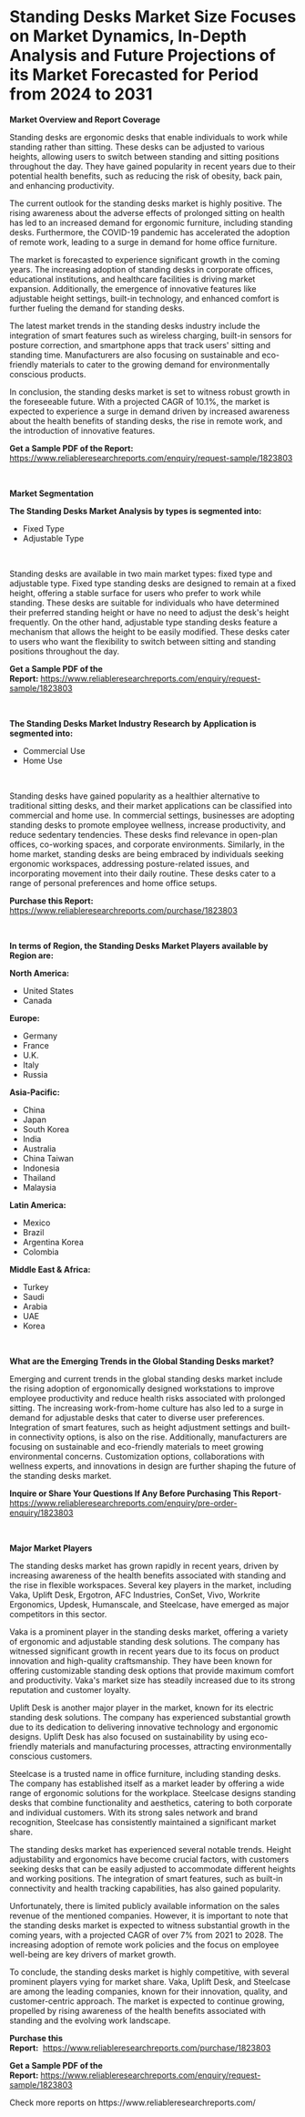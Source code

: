 <p><h1>Standing Desks Market Size Focuses on Market Dynamics, In-Depth Analysis and Future Projections of its Market Forecasted for Period from 2024 to 2031</h1></p><p><strong>Market Overview and Report Coverage</strong></p>
<p><p>Standing desks are ergonomic desks that enable individuals to work while standing rather than sitting. These desks can be adjusted to various heights, allowing users to switch between standing and sitting positions throughout the day. They have gained popularity in recent years due to their potential health benefits, such as reducing the risk of obesity, back pain, and enhancing productivity.</p><p>The current outlook for the standing desks market is highly positive. The rising awareness about the adverse effects of prolonged sitting on health has led to an increased demand for ergonomic furniture, including standing desks. Furthermore, the COVID-19 pandemic has accelerated the adoption of remote work, leading to a surge in demand for home office furniture.</p><p>The market is forecasted to experience significant growth in the coming years. The increasing adoption of standing desks in corporate offices, educational institutions, and healthcare facilities is driving market expansion. Additionally, the emergence of innovative features like adjustable height settings, built-in technology, and enhanced comfort is further fueling the demand for standing desks.</p><p>The latest market trends in the standing desks industry include the integration of smart features such as wireless charging, built-in sensors for posture correction, and smartphone apps that track users' sitting and standing time. Manufacturers are also focusing on sustainable and eco-friendly materials to cater to the growing demand for environmentally conscious products.</p><p>In conclusion, the standing desks market is set to witness robust growth in the foreseeable future. With a projected CAGR of 10.1%, the market is expected to experience a surge in demand driven by increased awareness about the health benefits of standing desks, the rise in remote work, and the introduction of innovative features.</p></p>
<p><strong>Get a Sample PDF of the Report:</strong> <a href="https://www.reliableresearchreports.com/enquiry/request-sample/1823803">https://www.reliableresearchreports.com/enquiry/request-sample/1823803</a></p>
<p>&nbsp;</p>
<p><strong>Market Segmentation</strong></p>
<p><strong>The Standing Desks Market Analysis by types is segmented into:</strong></p>
<p><ul><li>Fixed Type</li><li>Adjustable Type</li></ul></p>
<p>&nbsp;</p>
<p><p>Standing desks are available in two main market types: fixed type and adjustable type. Fixed type standing desks are designed to remain at a fixed height, offering a stable surface for users who prefer to work while standing. These desks are suitable for individuals who have determined their preferred standing height or have no need to adjust the desk's height frequently. On the other hand, adjustable type standing desks feature a mechanism that allows the height to be easily modified. These desks cater to users who want the flexibility to switch between sitting and standing positions throughout the day.</p></p>
<p><strong>Get a Sample PDF of the Report:</strong>&nbsp;<a href="https://www.reliableresearchreports.com/enquiry/request-sample/1823803">https://www.reliableresearchreports.com/enquiry/request-sample/1823803</a></p>
<p>&nbsp;</p>
<p><strong>The Standing Desks Market Industry Research by Application is segmented into:</strong></p>
<p><ul><li>Commercial Use</li><li>Home Use</li></ul></p>
<p>&nbsp;</p>
<p><p>Standing desks have gained popularity as a healthier alternative to traditional sitting desks, and their market applications can be classified into commercial and home use. In commercial settings, businesses are adopting standing desks to promote employee wellness, increase productivity, and reduce sedentary tendencies. These desks find relevance in open-plan offices, co-working spaces, and corporate environments. Similarly, in the home market, standing desks are being embraced by individuals seeking ergonomic workspaces, addressing posture-related issues, and incorporating movement into their daily routine. These desks cater to a range of personal preferences and home office setups.</p></p>
<p><strong>Purchase this Report:</strong>&nbsp; <a href="https://www.reliableresearchreports.com/purchase/1823803">https://www.reliableresearchreports.com/purchase/1823803</a></p>
<p>&nbsp;</p>
<p><strong>In terms of Region, the Standing Desks Market Players available by Region are:</strong></p>
<p>
    <p> <strong> North America: </strong>
        <ul>
            <li>United States</li>
            <li>Canada</li>
        </ul>
        </p> 
    <p> <strong> Europe: </strong>
        <ul>
            <li>Germany</li>
            <li>France</li>
            <li>U.K.</li>
            <li>Italy</li>
            <li>Russia</li>
        </ul>
        </p> 
    <p> <strong> Asia-Pacific: </strong>
        <ul>
            <li>China</li>
            <li>Japan</li>
            <li>South Korea</li>
            <li>India</li>
            <li>Australia</li>
            <li>China Taiwan</li>
            <li>Indonesia</li>
            <li>Thailand</li>
            <li>Malaysia</li>
        </ul>
        </p> 
    <p> <strong> Latin America: </strong>
        <ul>
            <li>Mexico</li>
            <li>Brazil</li>
            <li>Argentina Korea</li>
            <li>Colombia</li>
        </ul>
        </p> 
    <p> <strong> Middle East & Africa: </strong>
        <ul>
            <li>Turkey</li>
            <li>Saudi</li>
            <li>Arabia</li>
            <li>UAE</li>
            <li>Korea</li>
        </ul>
    </p>
    </p>
<p>&nbsp;</p>
<p><strong>What are the Emerging Trends in the Global Standing Desks market?</strong></p>
<p><p>Emerging and current trends in the global standing desks market include the rising adoption of ergonomically designed workstations to improve employee productivity and reduce health risks associated with prolonged sitting. The increasing work-from-home culture has also led to a surge in demand for adjustable desks that cater to diverse user preferences. Integration of smart features, such as height adjustment settings and built-in connectivity options, is also on the rise. Additionally, manufacturers are focusing on sustainable and eco-friendly materials to meet growing environmental concerns. Customization options, collaborations with wellness experts, and innovations in design are further shaping the future of the standing desks market.</p></p>
<p><strong>Inquire or Share Your Questions If Any Before Purchasing This Report</strong>- <a href="https://www.reliableresearchreports.com/enquiry/pre-order-enquiry/1823803">https://www.reliableresearchreports.com/enquiry/pre-order-enquiry/1823803</a></p>
<p>&nbsp;</p>
<p><strong>Major Market Players</strong></p>
<p><p>The standing desks market has grown rapidly in recent years, driven by increasing awareness of the health benefits associated with standing and the rise in flexible workspaces. Several key players in the market, including Vaka, Uplift Desk, Ergotron, AFC Industries, ConSet, Vivo, Workrite Ergonomics, Updesk, Humanscale, and Steelcase, have emerged as major competitors in this sector.</p><p>Vaka is a prominent player in the standing desks market, offering a variety of ergonomic and adjustable standing desk solutions. The company has witnessed significant growth in recent years due to its focus on product innovation and high-quality craftsmanship. They have been known for offering customizable standing desk options that provide maximum comfort and productivity. Vaka's market size has steadily increased due to its strong reputation and customer loyalty.</p><p>Uplift Desk is another major player in the market, known for its electric standing desk solutions. The company has experienced substantial growth due to its dedication to delivering innovative technology and ergonomic designs. Uplift Desk has also focused on sustainability by using eco-friendly materials and manufacturing processes, attracting environmentally conscious customers.</p><p>Steelcase is a trusted name in office furniture, including standing desks. The company has established itself as a market leader by offering a wide range of ergonomic solutions for the workplace. Steelcase designs standing desks that combine functionality and aesthetics, catering to both corporate and individual customers. With its strong sales network and brand recognition, Steelcase has consistently maintained a significant market share.</p><p>The standing desks market has experienced several notable trends. Height adjustability and ergonomics have become crucial factors, with customers seeking desks that can be easily adjusted to accommodate different heights and working positions. The integration of smart features, such as built-in connectivity and health tracking capabilities, has also gained popularity.</p><p>Unfortunately, there is limited publicly available information on the sales revenue of the mentioned companies. However, it is important to note that the standing desks market is expected to witness substantial growth in the coming years, with a projected CAGR of over 7% from 2021 to 2028. The increasing adoption of remote work policies and the focus on employee well-being are key drivers of market growth.</p><p>To conclude, the standing desks market is highly competitive, with several prominent players vying for market share. Vaka, Uplift Desk, and Steelcase are among the leading companies, known for their innovation, quality, and customer-centric approach. The market is expected to continue growing, propelled by rising awareness of the health benefits associated with standing and the evolving work landscape.</p></p>
<p><strong>Purchase this Report:</strong>&nbsp;&nbsp;<a href="https://www.reliableresearchreports.com/purchase/1823803">https://www.reliableresearchreports.com/purchase/1823803</a></p>
<p></p>
<p><strong>Get a Sample PDF of the Report:</strong>&nbsp;<a href="https://www.reliableresearchreports.com/enquiry/request-sample/1823803">https://www.reliableresearchreports.com/enquiry/request-sample/1823803</a></p>
<p>Check more reports on https://www.reliableresearchreports.com/</p>